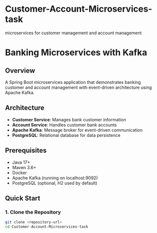 # Customer-Account-Microservices-task
microservices for customer management and account management 
# Banking Microservices with Kafka

## Overview

A Spring Boot microservices application that demonstrates banking customer and account management with event-driven architecture using Apache Kafka.

## Architecture

- **Customer Service**: Manages bank customer information
- **Account Service**: Handles customer bank accounts  
- **Apache Kafka**: Message broker for event-driven communication
- **PostgreSQL**: Relational database for data persistence

## Prerequisites

- Java 17+
- Maven 3.6+
- Docker
- Apache Kafka (running on localhost:9092)
- PostgreSQL (optional, H2 used by default)

## Quick Start

### 1. Clone the Repository
```bash
git clone <repository-url>
cd Customer-Account-Microservices-task
